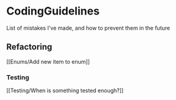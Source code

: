 # CodingGuidelines
List of mistakes I've made, and how to prevent them in the future

## Refactoring
[[Enums/Add new item to enum]]
### Testing 
[[Testing/When is something tested enough?]]